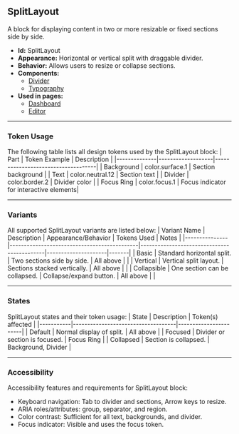 ## SplitLayout
A block for displaying content in two or more resizable or fixed sections side by side.
- **Id:** SplitLayout
- **Appearance:** Horizontal or vertical split with draggable divider.
- **Behavior:** Allows users to resize or collapse sections.
- **Components:**
  - [Divider](../components/Divider.md)
  - [Typography](../components/Typography.md)
- **Used in pages:**
  - [Dashboard](../pages/Dashboard.md)
  - [Editor](../pages/Editor.md)

---

### Token Usage
The following table lists all design tokens used by the SplitLayout block:
| Part         | Token Example      | Description                        |
|--------------|-------------------|------------------------------------|
| Background   | color.surface.1   | Section background                 |
| Text         | color.neutral.12  | Section text                       |
| Divider      | color.border.2    | Divider color                      |
| Focus Ring   | color.focus.1     | Focus indicator for interactive elements|

---

### Variants
All supported SplitLayout variants are listed below:
| Variant Name   | Description                                 | Appearance/Behavior                        | Tokens Used         | Notes |
|---------------|---------------------------------------------|--------------------------------------------|---------------------|-------|
| Basic         | Standard horizontal split.                   | Two sections side by side.                 | All above           |       |
| Vertical      | Vertical split layout.                       | Sections stacked vertically.               | All above           |       |
| Collapsible   | One section can be collapsed.                | Collapse/expand button.                    | All above           |       |

---

### States
SplitLayout states and their token usage:
| State     | Description                        | Token(s) affected      |
|-----------|------------------------------------|-----------------------|
| Default   | Normal display of split.           | All above             |
| Focused   | Divider or section is focused.     | Focus Ring            |
| Collapsed | Section is collapsed.              | Background, Divider   |

---

### Accessibility
Accessibility features and requirements for SplitLayout block:
- Keyboard navigation: Tab to divider and sections, Arrow keys to resize.
- ARIA roles/attributes: group, separator, and region.
- Color contrast: Sufficient for all text, backgrounds, and divider.
- Focus indicator: Visible and uses the focus token.
